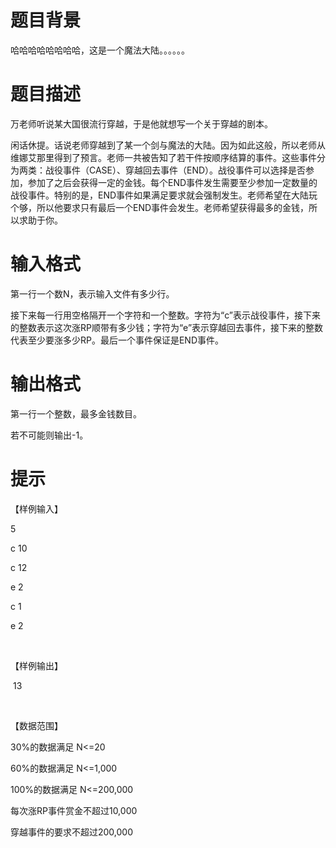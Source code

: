 # 

 
 # 题目背景 
<p>哈哈哈哈哈哈哈哈，这是一个魔法大陆。。。。。。</p> 

 
 # 题目描述 
<p align="left">万老师听说某大国很流行穿越，于是他就想写一个关于穿越的剧本。</p>

<p align="left">闲话休提。话说老师穿越到了某一个剑与魔法的大陆。因为如此这般，所以老师从维娜艾那里得到了预言。老师一共被告知了若干件按顺序结算的事件。这些事件分为两类：战役事件（CASE）、穿越回去事件（END）。战役事件可以选择是否参加，参加了之后会获得一定的金钱。每个END事件发生需要至少参加一定数量的战役事件。特别的是，END事件如果满足要求就会强制发生。老师希望在大陆玩个够，所以他要求只有最后一个END事件会发生。老师希望获得最多的金钱，所以求助于你。&nbsp;&nbsp;&nbsp;</p> 

 
 # 输入格式 
<p align="left">第一行一个数N，表示输入文件有多少行。</p>

<p align="left">接下来每一行用空格隔开一个字符和一个整数。字符为&ldquo;c&rdquo;表示战役事件，接下来的整数表示这次涨RP顺带有多少钱；字符为&ldquo;e&rdquo;表示穿越回去事件，接下来的整数代表至少要涨多少RP。最后一个事件保证是END事件。&nbsp;&nbsp;</p> 

 
 # 输出格式 
<p align="left">第一行一个整数，最多金钱数目。</p>

<p align="left">若不可能则输出-1。</p> 

 
 # 提示 
<p align="left">【样例输入】</p>

<p align="left">5</p>

<p align="left">c&nbsp;10</p>

<p align="left">c&nbsp;12</p>

<p align="left">e&nbsp;2</p>

<p align="left">c&nbsp;1</p>

<p align="left">e&nbsp;2</p>

<p align="left">&nbsp;</p>

<p align="left">【样例输出】</p>

<p align="left">&nbsp;13</p>

<p align="left">&nbsp;</p>

<p align="left">【数据范围】</p>

<p align="left">30%的数据满足&nbsp;N&lt;=20</p>

<p align="left">60%的数据满足&nbsp;N&lt;=1,000</p>

<p align="left">100%的数据满足&nbsp;N&lt;=200,000</p>

<p align="left">每次涨RP事件赏金不超过10,000</p>

<p align="left">穿越事件的要求不超过200,000&nbsp;&nbsp;&nbsp;</p> 
